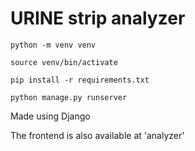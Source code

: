# URINE strip analyzer

```
python -m venv venv

source venv/bin/activate

pip install -r requirements.txt

python manage.py runserver
```

Made using Django

The frontend is also available at 'analyzer'
